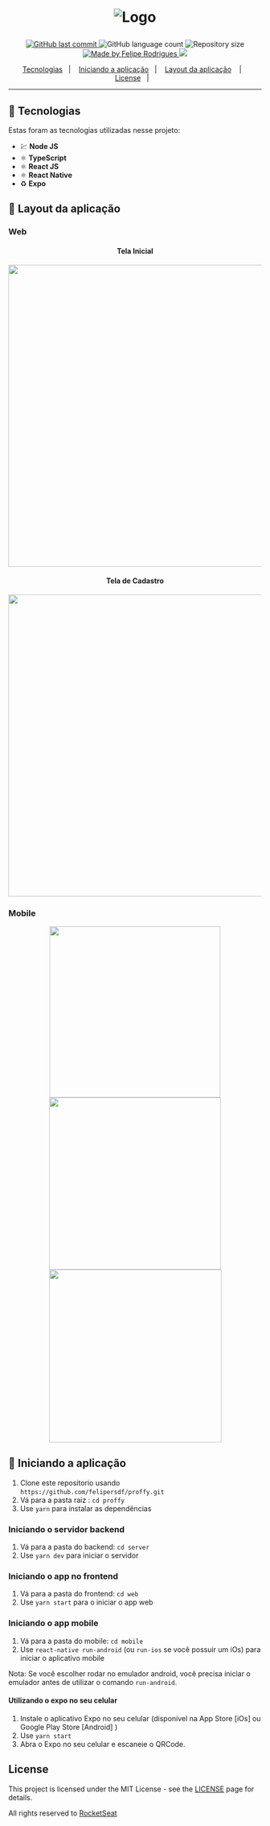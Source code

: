 <h1 align="center">

![Logo](.github/banner.png)

</h1>

<p align="center"> 
<!-- Uma aplicação web e mobile  descrição -->
</p>

<p align="center">

  <a href="https://github.com/felipersdf/bethehero/commits/master">
    <img alt="GitHub last commit" src="https://img.shields.io/github/last-commit/felipersdf/proffy?color=%2304D361">
  </a>

  <img alt="GitHub language count" src="https://img.shields.io/github/languages/count/felipersdf/proffy?color=%2304D361">

  <img alt="Repository size" src="https://img.shields.io/github/repo-size/felipersdf/proffy?color=%2304d361">

  <a href="https://github.com/felipersdf">
    <img alt="Made by Felipe Rodrigues" src="https://img.shields.io/badge/made%20by-Felipe Rodrigues-%2304D361">
  </a>

  <a aria-label="Completed" href="https://rocketseat.com.br/">
    <img src="https://img.shields.io/badge/Next Level Week-On Going-%2304D361?logo=data:image/png;base64,iVBORw0KGgoAAAANSUhEUgAAABAAAAAQCAMAAAAoLQ9TAAAALVBMVEVHcExxWsF0XMJzXMJxWcFsUsD///9jRrzY0u6Xh9Gsn9n39fyMecy0qd2bjNJWBT0WAAAABHRSTlMA2Do606wF2QAAAGlJREFUGJVdj1cWwCAIBLEsRU3uf9xobDH8+GZwUYi8i6ucJwrxKE+7D0G9Q4vlYqtmCSjndr4CgCgzlyFgfKfKCVO0LrPKjmiqMxGXkJwNnXskqWG+1oSM+BSwD8f29YLNjvx/OQrn+g99oQSoNmt3PgAAAABJRU5ErkJggg==">
  </a>
</p>

<p align="center">
    <a href="#tecnologias">Tecnologias</a>&nbsp;&nbsp;&nbsp;|&nbsp;&nbsp;&nbsp;
  <a href="#iniciando-a-aplicação">Iniciando a aplicação</a>&nbsp;&nbsp;&nbsp;|&nbsp;&nbsp;&nbsp;
  <a href="#layout-da-aplicação">Layout da aplicação</a>&nbsp;
  &nbsp;&nbsp;|&nbsp;&nbsp;&nbsp;
  <a href="#license">License</a>&nbsp;&nbsp;&nbsp;|&nbsp;&nbsp;&nbsp;

</p>

<hr />

## 🚀 Tecnologias

Estas foram as tecnologias utilizadas nesse projeto:

- 💹 **Node JS**
- ⚛️ **TypeScript**
- ⚛️ **React JS**
- ⚛️ **React Native**
- ♻️ **Expo**
<!-- - 📄 **SQLite** -->

## 🎨 Layout da aplicação

### Web

<div align="center">
  
#### Tela Inicial
<img src=".github/home.png" width="600px" />

#### Tela de Cadastro

<img src=".github/cadastro.png" width="600px" />

</div>

### Mobile

<div align="center">

<img src=".github/mobile1.png" width="340px" />
<img src=".github/mobile2.png" width="342px" />
<img src=".github/mobile3.png" width="343px" />

</div>

## 🧭 Iniciando a aplicação

1. Clone este repositorio usando `https://github.com/felipersdf/proffy.git`
2. Vá para a pasta raiz : `cd proffy`<br />
3. Use `yarn` para instalar as dependências<br />

### Iniciando o servidor backend

1. Vá para a pasta do backend: `cd server` <br>
2. Use `yarn dev` para iniciar o servidor

### Iniciando o app no frontend

1. Vá para a pasta do frontend: `cd web`
2. Use `yarn start` para o iniciar o app web

### Iniciando o app mobile

1. Vá para a pasta do mobile: `cd mobile`
2. Use `react-native run-android` (ou `run-ios` se você possuir um iOs) para iniciar o aplicativo mobile

Nota: Se você escolher rodar no emulador android, você precisa iniciar o emulador antes de utilizar o comando `run-android`.

#### Utilizando o expo no seu celular

1. Instale o aplicativo Expo no seu celular (disponível na App Store [iOs] ou Google Play Store [Android] )
2. Use `yarn start`
3. Abra o Expo no seu celular e escaneie o QRCode.

## License

This project is licensed under the MIT License - see the [LICENSE](https://opensource.org/licenses/MIT) page for details.

All rights reserved to [RocketSeat](www.rocketseta.com.br)
